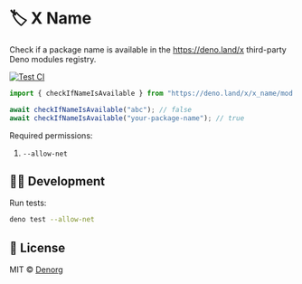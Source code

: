 # 🏷️ X Name

Check if a package name is available in the https://deno.land/x third-party Deno modules registry.

[![Test CI](https://github.com/denorg/x-name/workflows/Test%20CI/badge.svg)](https://github.com/denorg/x-name/actions)

```ts
import { checkIfNameIsAvailable } from "https://deno.land/x/x_name/mod.ts";

await checkIfNameIsAvailable("abc"); // false
await checkIfNameIsAvailable("your-package-name"); // true
```

Required permissions:

1. `--allow-net`

## 👩‍💻 Development

Run tests:

```bash
deno test --allow-net
```

## 📄 License

MIT © [Denorg](https://den.org.in)
